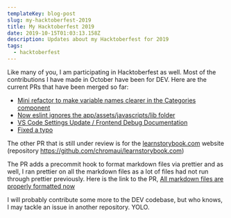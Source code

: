 ```yaml
---
templateKey: blog-post
slug: my-hacktoberfest-2019
title: My Hacktoberfest 2019
date: 2019-10-15T01:03:13.158Z
description: Updates about my Hacktoberfest for 2019
tags:
  - hacktoberfest
---
```

Like many of you, I am participating in Hacktoberfest as well. Most of the contributions I have made in October have been for DEV. Here are the current PRs that have been merged so far:

* [Mini refactor to make variable names clearer in the Categories component](https://github.com/thepracticaldev/dev.to/pull/4257)
* [Now eslint ignores the app/assets/javascripts/lib folder](https://github.com/thepracticaldev/dev.to/pull/4323)
* [VS Code Settings Update / Frontend Debug Documentation](https://github.com/thepracticaldev/dev.to/pull/4346)
* [Fixed a typo](https://github.com/thepracticaldev/dev.to/pull/4374)


The other PR that is still under review is for the [learnstorybook.com](https://learnstorybook.com) website (repository https://github.com/chromaui/learnstorybook.com)

The PR adds a precommit hook to format markdown files via prettier and as well, I ran prettier on all the markdown files as a lot of files had not run through prettier previously. Here is the link to the PR, [All markdown files are properly formatted now](https://github.com/chromaui/learnstorybook.com/pull/181)

I will probably contribute some more to the DEV codebase, but who knows, I may tackle an issue in another repository. YOLO.
